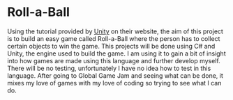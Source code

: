 # Roll-a-Ball

Using the tutorial provided by [Unity](https://unity3d.com/learn/tutorials/s/roll-ball-tutorial) on their website, the aim of this project is to build an easy game called Roll-a-Ball where the person has to collect certain objects to win the game.
This projects will be done using C# and Unity, the engine used to build the game. I am using it to gain a bit of insight into how games are made using this language and further develop myself. There will be no testing, unfortunately I have no idea how to test in this language. After going to Global Game Jam and seeing what can be done, it mixes my love of games with my love of coding so trying to see what I can do.
